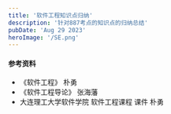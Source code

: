 ```yaml
---
title: '软件工程知识点归纳'
description: '针对887考点的知识点的归纳总结'
pubDate: 'Aug 29 2023'
heroImage: '/SE.png'
---
```


#### 参考资料
- 《软件工程》 朴勇
- 《软件工程导论》 张海藩
- 大连理工大学软件学院 软件工程课程 课件 朴勇

